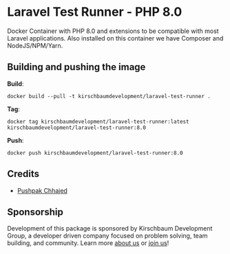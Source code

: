 # Laravel Test Runner - PHP 8.0

Docker Container with PHP 8.0 and extensions to be compatible with most Laravel applications. Also installed on this container we have Composer and NodeJS/NPM/Yarn.

## Building and pushing the image

**Build**:

```
docker build --pull -t kirschbaumdevelopment/laravel-test-runner .
```

**Tag**:

```
docker tag kirschbaumdevelopment/laravel-test-runner:latest kirschbaumdevelopment/laravel-test-runner:8.0
```

**Push**:

```
docker push kirschbaumdevelopment/laravel-test-runner:8.0
```

## Credits

- [Pushpak Chhajed](https://github.com/pushpak1300)

## Sponsorship

Development of this package is sponsored by Kirschbaum Development Group, a developer driven company focused on problem solving, team building, and community. Learn more [about us](https://kirschbaumdevelopment.com) or [join us](https://careers.kirschbaumdevelopment.com)!
